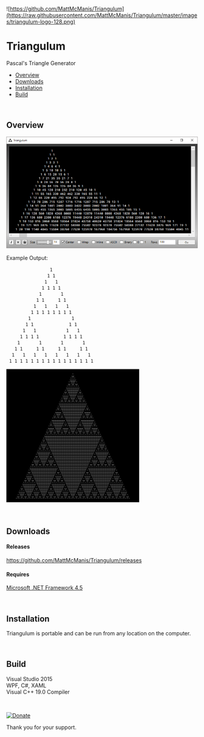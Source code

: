 ![https://github.com/MattMcManis/Triangulum](https://raw.githubusercontent.com/MattMcManis/Triangulum/master/images/triangulum-logo-128.png)

# Triangulum
Pascal's Triangle Generator

* [Overview](#overview)
* [Downloads](#downloads)
* [Installation](#installation)
* [Build](#build)

&nbsp;

## Overview

![Triangulum](https://raw.githubusercontent.com/MattMcManis/Triangulum/master/images/triangulum.png)  


Example Output:


```
                1 
               1 1 
              1   1 
             1 1 1 1 
            1       1 
           1 1     1 1 
          1   1   1   1 
         1 1 1 1 1 1 1 1 
        1               1 
       1 1             1 1 
      1   1           1   1 
     1 1 1 1         1 1 1 1 
    1       1       1       1 
   1 1     1 1     1 1     1 1 
  1   1   1   1   1   1   1   1 
 1 1 1 1 1 1 1 1 1 1 1 1 1 1 1 1 
```

![Triangulum](https://raw.githubusercontent.com/MattMcManis/Triangulum/master/images/example-02.png)  

&nbsp;

## Downloads
#### Releases
https://github.com/MattMcManis/Triangulum/releases

#### Requires
[Microsoft .NET Framework 4.5](https://www.microsoft.com/en-us/download/details.aspx?id=30653)

&nbsp;

## Installation
Triangulum is portable and can be run from any location on the computer.

&nbsp;

## Build
Visual Studio 2015
<br />
WPF, C#, XAML
<br />
Visual C++ 19.0 Compiler

&nbsp;

[![Donate](https://img.shields.io/badge/Donate-PayPal-green.svg)](https://www.paypal.com/cgi-bin/webscr?cmd=_s-xclick&hosted_button_id=VTUE7KQ8RS3DN) 

Thank you for your support.